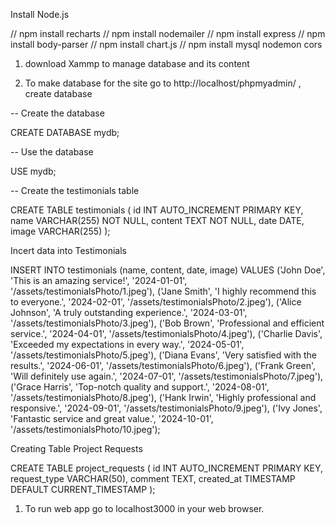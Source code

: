 
Install Node.js

// npm install recharts 
// npm install nodemailer 
// npm install express
// npm install body-parser
// npm install chart.js
//  npm install mysql nodemon cors 

1. download Xammp to manage database and its content 

2. To make database for the site go to http://localhost/phpmyadmin/ , create database 
   
-- Create the database

CREATE DATABASE mydb;

-- Use the database

USE mydb;

-- Create the testimonials table

CREATE TABLE testimonials (
    id INT AUTO_INCREMENT PRIMARY KEY,
    name VARCHAR(255) NOT NULL,
    content TEXT NOT NULL,
    date DATE,
    image VARCHAR(255)
);

Incert data into Testimonials 

INSERT INTO testimonials (name, content, date, image) VALUES
('John Doe', 'This is an amazing service!', '2024-01-01', '/assets/testimonialsPhoto/1.jpeg'),
('Jane Smith', 'I highly recommend this to everyone.', '2024-02-01', '/assets/testimonialsPhoto/2.jpeg'),
('Alice Johnson', 'A truly outstanding experience.', '2024-03-01', '/assets/testimonialsPhoto/3.jpeg'),
('Bob Brown', 'Professional and efficient service.', '2024-04-01', '/assets/testimonialsPhoto/4.jpeg'),
('Charlie Davis', 'Exceeded my expectations in every way.', '2024-05-01', '/assets/testimonialsPhoto/5.jpeg'),
('Diana Evans', 'Very satisfied with the results.', '2024-06-01', '/assets/testimonialsPhoto/6.jpeg'),
('Frank Green', 'Will definitely use again.', '2024-07-01', '/assets/testimonialsPhoto/7.jpeg'),
('Grace Harris', 'Top-notch quality and support.', '2024-08-01', '/assets/testimonialsPhoto/8.jpeg'),
('Hank Irwin', 'Highly professional and responsive.', '2024-09-01', '/assets/testimonialsPhoto/9.jpeg'),
('Ivy Jones', 'Fantastic service and great value.', '2024-10-01', '/assets/testimonialsPhoto/10.jpeg');


Creating Table Project Requests

CREATE TABLE project_requests (
    id INT AUTO_INCREMENT PRIMARY KEY,
    request_type VARCHAR(50),
    comment TEXT,
    created_at TIMESTAMP DEFAULT CURRENT_TIMESTAMP
);



1. To run web app go to localhost3000 in your web browser. 
   




